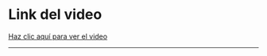 # Link del video

[Haz clic aquí para ver el video](https://youtu.be/c8E_DXlMjes?si=FF8OjmhhxgGFfNOu)

---
